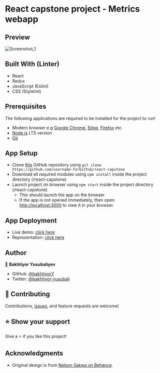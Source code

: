 # React capstone project - Metrics webapp

## Preview
![Screenshot_1](https://user-images.githubusercontent.com/104260002/194499476-5c46c45a-d259-4b17-9149-0c48e483662f.jpg)

## Built With (Linter)
- React
- Redux
- JavaScript (Eslint)
- CSS (Stylelint)

## Prerequisites
The following applications are required to be installed for the project to run!
- Modern browser e.g [Google Chrome](https://www.google.com/chrome/), [Edge](https://www.microsoft.com/en-us/edge?r=1), [Firefox](https://www.mozilla.org/en-US/exp/firefox/new/) etc.
- [Node.js](https://nodejs.org/en/download/) LTS version
- [Git](https://git-scm.com/downloads)

## App Setup
- Clone [this](https://github.com/username-forGithub/react-capstone) GitHub repository using `git clone https://github.com/username-forGithub/react-capstone`
- Download all required modules using `npm install` inside the project directory (/react-capstone)
- Launch project on browser using `npm start` inside the project directory (/react-capstone)
  - This should launch the app on the browser
  - If the app is not opened immediately, then open [http://localhost:3000](http://localhost:3000) to view it in your browser.

## App Deployment
- Live demo: [click here](https://username-forgithub.github.io/react-capstone/)
- Representation: [click here](https://www.loom.com/share/13b541d103b04e198575bbc5068e1394)

## Author
👤 **Bakhtiyor Yusubaliyev**
- GitHub: [@bakhtiyorY](https://github.com/githubhandle)
- Twitter: [@bakhtiyor-yusubali](https://twitter.com/twitterhandle)

## 🤝 Contributing

Contributions, [issues](https://github.com/username-forGithub/react-capstone/issues), and feature requests are welcome!

## ⭐️ Show your support

Give a ⭐️ if you like this project!

## Acknowledgments

- Original design is from [Nelson Sakwa on Behance](https://www.behance.net/sakwadesignstudio).
